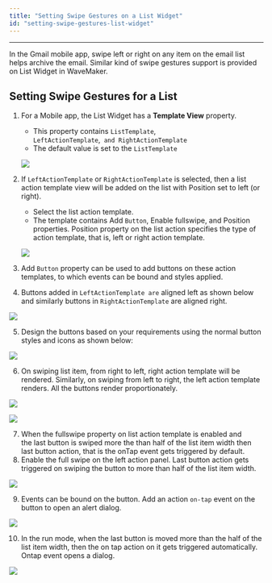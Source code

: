 ```yaml
---
title: "Setting Swipe Gestures on a List Widget"
id: "setting-swipe-gestures-list-widget"
---
```

---

In the Gmail mobile app, swipe left or right on any item on the email list helps archive the email. Similar kind of swipe gestures support is provided on List Widget in WaveMaker.

## Setting Swipe Gestures for a List

1. For a Mobile app, the List Widget has a **Template View** property.
    
    - This property contains `ListTemplate`, `LeftActionTemplate`,` and RightActionTemplate`
    - The default value is set to the `ListTemplate`
    
    [![](/learn/assets/SwipeList1.png)](/learn/assets/SwipeList1.png)

2. If `LeftActionTemplate` or `RightActionTemplate` is selected, then a list action template view will be added on the list with Position set to left (or right).
    - Select the list action template.
    - The template contains Add `Button`, Enable fullswipe, and Position properties. Position property on the list action specifies the type of action template, that is, left or right action template. 
    
    [![](/learn/assets/SwipeList2.png)](/learn/assets/SwipeList2.png)

3. Add `Button` property can be used to add buttons on these action templates, to which events can be bound and styles applied.
4. Buttons added in `LeftActionTemplate are` aligned left as shown below and similarly buttons in `RightActionTemplate` are aligned right. 

[![](/learn/assets/SwipeList3.png)](/learn/assets/SwipeList3.png)

5. Design the buttons based on your requirements using the normal button styles and icons as shown below: 

[![](/learn/assets/SwipeList4.png)](/learn/assets/SwipeList4.png)

6. On swiping list item, from right to left, right action template will be rendered. Similarly, on swiping from left to right, the left action template renders. All the buttons render proportionately. 

[![](/learn/assets/swipe_right.gif)](/learn/assets/swipe_right.gif)

[![](/learn/assets/swipe.gif)](/learn/assets/swipe.gif)

7. When the fullswipe property on list action template is enabled and the last button is swiped more the than half of the list item width then last button action, that is the onTap event gets triggered by default.
8. Enable the full swipe on the left action panel. Last button action gets triggered on swiping the button to more than half of the list item width. 

[![](/learn/assets/SwipeList5.png)](/learn/assets/SwipeList5.png)

9. Events can be bound on the button. Add an action `on-tap` event on the button to open an alert dialog. 

[![](/learn/assets/SwipeList6.png)](/learn/assets/SwipeList6.png)

10. In the run mode, when the last button is moved more than the half of the list item width, then the on tap action on it gets triggered automatically. Ontap event opens a dialog. 

[![](/learn/assets/swipe_right_dialog.gif)](/learn/assets/swipe_right_dialog.gif)


